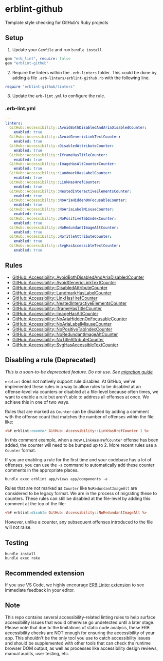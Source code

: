 # erblint-github
Template style checking for GitHub's Ruby projects

## Setup

1. Update your `Gemfile` and run `bundle install`

``` ruby
gem "erb_lint", require: false
gem "erblint-github"
```

2. Require the linters within the `.erb-linters` folder. This could be done by adding a file `.erb-linters/erblint-github.rb` with the following line.

```ruby
require "erblint-github/linters"
```

3. Update the `erb-lint.yml` to configure the rule.

### .erb-lint.yml

```yaml 
---
linters:
  GitHub::Accessibility::AvoidBothDisabledAndAriaDisabledCounter:
    enabled: true
  GitHub::Accessibility::AvoidGenericLinkTextCounter:
    enabled: true
  GitHub::Accessibility::DisabledAttributeCounter:
    enabled: true
  GitHub::Accessibility::IframeHasTitleCounter:
    enabled: true
  GitHub::Accessibility::ImageHasAltCounterCounter:
    enabled: true
  GitHub::Accessibility::LandmarkHasLabelCounter:
    enabled: true
  GitHub::Accessibility::LinkHasHrefCounter:
    enabled: true
  GitHub::Accessibility::NestedInteractiveElementsCounter:
    enabled: true
  GitHub::Accessibility::NoAriaHiddenOnFocusableCounter:
    enabled: true
  GitHub::Accessibility::NoAriaLabelMisuseCounter:
    enabled: true
  GitHub::Accessibility::NoPositiveTabIndexCounter:
    enabled: true
  GitHub::Accessibility::NoRedundantImageAltCounter:
    enabled: true
  GitHub::Accessibility::NoTitleAttributeCounter:
    enabled: true
  GitHub::Accessibility::SvgHasAccessibleTextCounter:
    enabled: true
```

## Rules

- [GitHub::Accessibility::AvoidBothDisabledAndAriaDisabledCounter](./docs/rules/accessibility/avoid-both-disabled-and-aria-disabled.md)
- [GitHub::Accessibility::AvoidGenericLinkTextCounter](./docs/rules/accessibility/avoid-generic-link-text-counter.md)
- [GitHub::Accessibility::DisabledAttributeCounter](./docs/rules/accessibility/disabled-attribute.md)
- [GitHub::Accessibility::LandmarkHasLabelCounter](./docs/rules/accessibility/landmark-has-label.md)
- [GitHub::Accessibility::LinkHasHrefCounter](./docs/rules/accessibility/link-has-href.md)
- [GitHub::Accessibility::NestedInteractiveElementsCounter](./docs/rules/accessibility/nested-interactive-elements-counter.md)
- [GitHub::Accessibility::IframeHasTitleCounter](./docs/rules/accessibility/iframe-has-title-counter.md)
- [GitHub::Accessibility::ImageHasAltCounter](./docs/rules/accessibility/image-has-alt-counter.md)
- [GitHub::Accessibility::NoAriaHiddenOnFocusableCounter](./docs/rules/accessibility/no-aria-hidden-on-focusable-counter.md)
- [GitHub::Accessibility::NoAriaLabelMisuseCounter](./docs/rules/accessibility/no-aria-label-misuse-counter.md)
- [GitHub::Accessibility::NoPositiveTabIndexCounter](./docs/rules/accessibility/no-positive-tab-index-counter.md)
- [GitHub::Accessibility::NoRedundantImageAltCounter](./docs/rules/accessibility/no-redundant-image-alt-counter.md)
- [GitHub::Accessibility::NoTitleAttributeCounter](./docs/rules/accessibility/no-title-attribute-counter.md)
- [GitHub::Accessibility::SvgHasAccessibleTextCounter](./docs/rules/accessibility/svg-has-accessible-text-counter.md)

## Disabling a rule (Deprecated)

_This is a soon-to-be deprecated feature. Do not use. See [migration guide](./docs/counter-migration-guide.md)_

`erblint` does not natively support rule disables. At GitHub, we've implemented these rules in a way to allow rules to be disabled at an offense-level via counters or disabled at a file-level because often times, we want to enable a rule but aren't able to address all offenses at once. We achieve this in one of two ways.

Rules that are marked as `Counter` can be disabled by adding a comment with the offense count that matches the number of offenses within the file like:

```.html.erb
<%# erblint:counter GitHub::Accessibility::LinkHasHrefCounter 1 %>
```

In this comment example, when a new `LinkHasHrefCounter` offense has been added, the counter will need to be bumped up to 2. More recent rules use a `Counter` format.

If you are enabling a rule for the first time and your codebase has a lot of offenses, you can use the `-a` command to automatically add these counter comments in the appropriate places.

```
bundle exec erblint app/views app/components -a
```

Rules that are not marked as `Counter` like `NoRedundantImageAlt` are considered to be legacy format. We are in the process of migrating these to counters. These rules can still be disabled at the file-level by adding this comment at the top of the file:

```.html.erb
<%# erblint:disable GitHub::Accessibility::NoRedundantImageAlt %>
```

However, unlike a counter, any subsequent offenses introduced to the file will not raise. 

## Testing

```
bundle install
bundle exec rake
```

## Recommended extension

If you use VS Code, we highly encourage [ERB Linter extension](https://marketplace.visualstudio.com/items?itemName=manuelpuyol.erb-linter) to see immediate feedback in your editor.

## Note

This repo contains several accessibility-related linting rules to help surface accessibility issues that would otherwise go undetected until a later stage. Please note that due to the limitations of static code analysis,
these ERB accessibility checks are NOT enough for ensuring the accessibility of your app. This shouldn't be the only tool you use to catch accessibility issues and should be supplemented with other tools that can check the runtime browser DOM output, as well as processes like accessibility design reviews, manual audits, user testing, etc.
